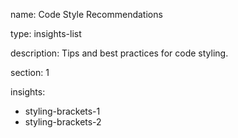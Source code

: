 name: Code Style Recommendations

type: insights-list

description: Tips and best practices for code styling. 

section: 1

insights:
  - styling-brackets-1
  - styling-brackets-2